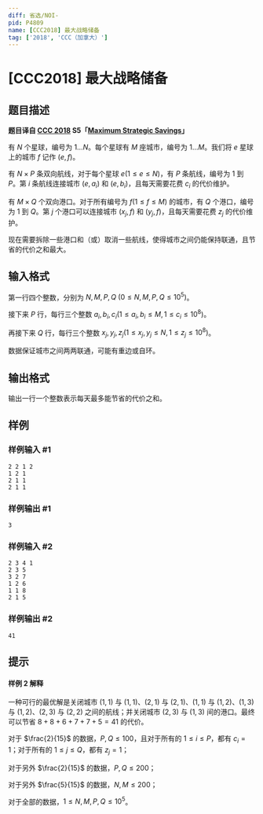 ```yaml
---
diff: 省选/NOI-
pid: P4809
name: [CCC2018] 最大战略储备
tag: ['2018', 'CCC（加拿大）']
---
```

# [CCC2018] 最大战略储备
## 题目描述

**题目译自 [CCC 2018](https://cemc.math.uwaterloo.ca/contests/computing/2018/) S5「[Maximum Strategic Savings](https://cemc.math.uwaterloo.ca/contests/computing/2018/stage%201/seniorEF.pdf)」**

有 $N$ 个星球，编号为 $1\ldots N$。每个星球有 $M$ 座城市，编号为 $1\ldots M$。我们将 $e$ 星球上的城市 $f$ 记作 $(e,\,f)$。

有 $N\times P$ 条双向航线，对于每个星球 $e(1\le e\le N)$，有 $P$ 条航线，编号为 $1$ 到 $P$。第 $i$ 条航线连接城市 $(e,\,a_i)$ 和 $(e,\,b_i)$，且每天需要花费 $c_i$ 的代价维护。

有 $M\times Q$ 个双向港口。对于所有编号为 $f(1\le f\le M)$ 的城市，有 $Q$ 个港口，编号为 $1$ 到 $Q$。第 $j$ 个港口可以连接城市 $(x_j,\,f)$ 和 $(y_j,\,f)$，且每天需要花费 $z_j$ 的代价维护。

现在需要拆除一些港口和（或）取消一些航线，使得城市之间仍能保持联通，且节省的代价之和最大。
## 输入格式

第一行四个整数，分别为 $N,\,M,\,P,\,Q\ (0\le N,\,M,\,P,\,Q\le10^5)$。

接下来 $P$ 行，每行三个整数 $a_i,\,b_i,\,c_i(1\le a_i,\,b_i\le M,\,1\le c_i\le10^8)$。

再接下来 $Q$ 行，每行三个整数 $x_j,\,y_j,\,z_j(1\le x_j,\,y_j\le N,\,1\le z_j\le 10^8)$。

数据保证城市之间两两联通，可能有重边或自环。
## 输出格式

输出一行一个整数表示每天最多能节省的代价之和。
## 样例

### 样例输入 #1
```
2 2 1 2
1 2 1
2 1 1
2 1 1
```
### 样例输出 #1
```
3
```
### 样例输入 #2
```
2 3 4 1
2 3 5
3 2 7
1 2 6
1 1 8
2 1 5
```
### 样例输出 #2
```
41
```
## 提示

#### 样例 2 解释
一种可行的最优解是关闭城市 $(1,\,1)$ 与 $(1,1)$、$(2,\,1)$ 与 $(2,\,1)$、$(1,\,1)$ 与 $(1,\,2)$、$(1,\,3)$ 与 $(1,\,2)$、$(2,\,3)$ 与 $(2,\,2)$ 之间的航线；并关闭城市 $(2,\,3)$ 与 $(1,\,3)$ 间的港口。最终可以节省 $8 + 8 + 6 + 7 + 7 + 5 = 41$ 的代价。

对于 $\frac{2}{15}$ 的数据，$P,\,Q\le100$，且对于所有的 $1\le i\le P$，都有 $c_i=1$；对于所有的 $1\le j\le Q$，都有 $z_j=1$；

对于另外 $\frac{2}{15}$ 的数据，$P,\,Q\le 200$；

对于另外 $\frac{5}{15}$ 的数据，$N,\,M\le 200$；

对于全部的数据，$1\le N,\,M,\,P,\,Q\le10^5$。
